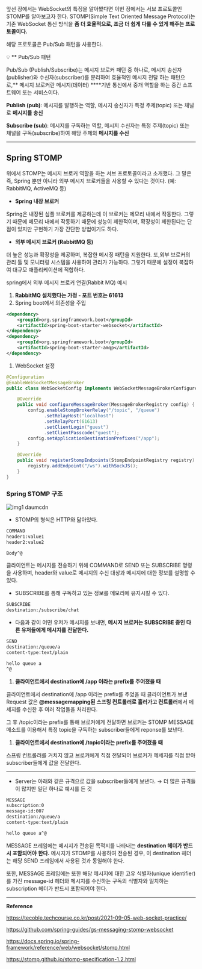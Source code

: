 앞선 장에서는 WebSocket의 특징을 알아봤다면 이번 장에서는 서브 프로토콜인 STOMP를 알아보고자 한다. STOMP(Simple Text Oriented Message Protocol)는 기존 WebSocket 통신 방식을 **좀 더 효율적으로, 조금 더 쉽게 다룰 수 있게 해주는 프로토콜이다.**

해당 프로토콜은 Pub/Sub 패턴을 사용한다.

<aside>
💡 ** Pub/Sub 패턴

Pub/Sub (Publish/Subscribe)는 메시지 브로커 패턴 중 하나로, 메시지 송신자(publisher)와 수신자(subscriber)를 분리하여 효율적인 메시지 전달 하는 패턴으로,** 메시지 브로커란 메시지(데이터) ****기반 통신에서 중개 역할을 하는 중간 소프트웨어 또는 서비스이다.

**Publish (pub)**: 메시지를 발행하는 역할, 메시지 송신자가 특정 주제(topic) 또는 채널로 **메시지를 송신**

**Subscribe (sub)**: 메시지를 구독하는 역할, 메시지 수신자는 특정 주제(topic) 또는 채널을 구독(subscribe)하여 해당 주제의 **메시지를 수신**

</aside>

---

## Spring STOMP

위에서 STOMP는 메시지 브로커 역할을 하는 서브 프로토콜이라고 소개했다. 그 말은 즉, Spring 뿐만 아니라 외부 메시지 브로커들을 사용할 수 있다는 것이다. (예: RabbitMQ, ActiveMQ 등)

- **Spring 내장 브로커**

Spring은 내장된 심플 브로커를 제공하는데 이 브로커는 메모리 내에서 작동한다. 그렇기 때문에 메모리 내에서 작동하기 때문에 성능이 제한적이며, 확장성이 제한된다는 단점이 있지만 구현하기 가장 간단한 방법이기도 하다.

- **외부 메시지 브로커 (RabbitMQ 등)**

더 높은 성능과 확장성을 제공하며, 복잡한 메시징 패턴을 지원한다. 또,외부 브로커의 관리 툴 및 모니터링 시스템을 사용하여 관리가 가능하다. 그렇기 때문에 설정이 복잡하여 대규모 애플리케이션에 적합하다.

spring에서 외부 메시지 브로커 연결(Rabbit MQ) 예시

1. **RabbitMQ 설치했다는 가정 - 포트 번호는 61613**
2. Spring boot에서 의존성을 주입

```xml
<dependency>
    <groupId>org.springframework.boot</groupId>
    <artifactId>spring-boot-starter-websocket</artifactId>
</dependency>
<dependency>
    <groupId>org.springframework.boot</groupId>
    <artifactId>spring-boot-starter-amqp</artifactId>
</dependency>
```

1. WebSocket 설정

```java
@Configuration
@EnableWebSocketMessageBroker
public class WebSocketConfig implements WebSocketMessageBrokerConfigurer {

    @Override
    public void configureMessageBroker(MessageBrokerRegistry config) {
        config.enableStompBrokerRelay("/topic", "/queue")
              .setRelayHost("localhost")
              .setRelayPort(61613)
              .setClientLogin("guest")
              .setClientPasscode("guest");
        config.setApplicationDestinationPrefixes("/app");
    }

    @Override
    public void registerStompEndpoints(StompEndpointRegistry registry) {
        registry.addEndpoint("/ws").withSockJS();
    }
}
```

### **Spring STOMP 구조**

![img1 daumcdn](https://github.com/sungwooIsGood/Today-I-Learn/assets/98163632/7487ea7e-ecc6-4c95-9e02-b9c78fc55f51)


- STOMP의 형식은 HTTP와 닮아있다.

```bash
COMMAND
header1:value1
header2:value2

Body^@
```

클라이언트는 메시지를 전송하기 위해 COMMAND로 SEND 또는 SUBSCRIBE 명령을 사용하며, header와 value로 메시지의 수신 대상과 메시지에 대한 정보를 설명할 수 있다.

- SUBSCRIBE를 통해 구독하고 있는 정보를 메모리에 유지시킬 수 있다.

```bash
SUBSCRIBE
destination:/subscribe/chat
```

- 다음과 같이 어떤 유저가 메시지를 보내면, **메시지 브로커는 SUBSCRIBE 중인 다른 유저들에게 메시지를 전달한다.**

```bash
SEND
destination:/queue/a
content-type:text/plain

hello queue a
^@
```

1. **클라이언트에서 destination에 /app 이라는 prefix를 주어졌을 때**

클라이언트에서 destination에 /app 이라는 prefix를 주었을 때 클라이언트가 보낸 Request 값은 **@messagemapping된 스프링 컨트롤러로 흘러가고 컨트롤러**에서 메세지를 수신한 후 여러 작업들을 처리한다.

그 후 /topic이라는 prefix를 통해 브로커에게 전달하면 브로커는  STOMP MESSAGE 메소드를 이용해서 특정 topic을 구독하는 subscriber들에게 reponse를 보낸다.

1. **클라이언트에서 destination에 /topic이라는 prefix를 주어졌을 때**

스프링 컨트롤러를 거치지 않고 브로커에게 직접 전달되어 브로커가 메세지를 직접 받아 subscriber들에게 값을 전달한다.

---

- Server는 아래와 같은 규격으로 값을 subscriber들에게 보낸다. → 더 많은 규격들이 많지만 일단 하나로 예시를 든 것

```bash
MESSAGE
subscription:0
message-id:007
destination:/queue/a
content-type:text/plain

hello queue a^@
```

MESSAGE 프레임에는 메시지가 전송된 목적지를 나타내는 **destination 헤더가 반드시 포함되어야** **한다.** 메시지가 STOMP를 사용하여 전송된 경우, 이 destination 헤더는 해당 SEND 프레임에서 사용된 것과 동일해야 한다.

또한, MESSAGE 프레임에는 또한 해당 메시지에 대한 고유 식별자(unique identifier)를 가진 message-id 헤더와 메시지를 수신하는 구독의 식별자와 일치하는 subscription 헤더가 반드시 포함되어야 한다.

---

**Reference**

https://tecoble.techcourse.co.kr/post/2021-09-05-web-socket-practice/

https://github.com/spring-guides/gs-messaging-stomp-websocket

https://docs.spring.io/spring-framework/reference/web/websocket/stomp.html

https://stomp.github.io/stomp-specification-1.2.html
